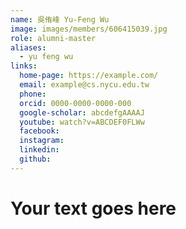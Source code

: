 ```yaml
---
name: 吳侑峰 Yu-Feng Wu 
image: images/members/606415039.jpg 
role: alumni-master
aliases:
  - yu feng wu
links:
  home-page: https://example.com/
  email: example@cs.nycu.edu.tw
  phone: 
  orcid: 0000-0000-0000-000
  google-scholar: abcdefgAAAAJ
  youtube: watch?v=ABCDEF0FLWw
  facebook:
  instagram:
  linkedin:
  github:
---
```

# Your text goes here
